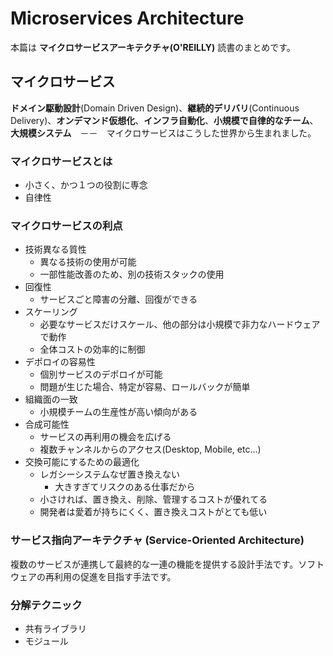 # Microservices Architecture

本篇は **マイクロサービスアーキテクチャ(O'REILLY)** 読書のまとめです。

## マイクロサービス

**ドメイン駆動設計**(Domain Driven Design)、**継続的デリバリ**(Continuous Delivery)、**オンデマンド仮想化**、**インフラ自動化**、**小規模で自律的なチーム**、**大規模システム**　－－　マイクロサービスはこうした世界から生まれました。

### マイクロサービスとは

- 小さく、かつ１つの役割に専念
- 自律性

### マイクロサービスの利点

- 技術異なる質性
  - 異なる技術の使用が可能
  - 一部性能改善のため、別の技術スタックの使用
- 回復性
  - サービスごと障害の分離、回復ができる
- スケーリング
  - 必要なサービスだけスケール、他の部分は小規模で非力なハードウェアで動作
  - 全体コストの効率的に制御
- デポロイの容易性
  - 個別サービスのデポロイが可能
  - 問題が生じた場合、特定が容易、ロールバックが簡単
- 組織面の一致
  - 小規模チームの生産性が高い傾向がある
- 合成可能性
  - サービスの再利用の機会を広げる
  - 複数チャンネルからのアクセス(Desktop, Mobile, etc...)
- 交換可能にするための最適化
  - レガシーシステムなぜ置き換えない
    - 大きすぎてリスクのある仕事だから
  - 小さければ、置き換え、削除、管理するコストが優れてる
  - 開発者は愛着が持ちにくく、置き換えコストがとても低い

### サービス指向アーキテクチャ (Service-Oriented Architecture)

複数のサービスが連携して最終的な一連の機能を提供する設計手法です。ソフトウェアの再利用の促進を目指す手法です。

### 分解テクニック

- 共有ライブラリ
- モジュール
